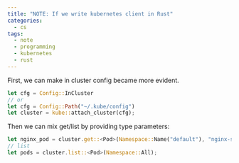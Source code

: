 ```yaml
---
title: "NOTE: If we write kubernetes client in Rust"
categories:
  - cs
tags:
  - note
  - programming
  - kubernetes
  - rust
---
```


First, we can make in cluster config became more evident.

```rust
let cfg = Config::InCluster
// or
let cfg = Config::Path("~/.kube/config")
let cluster = kube::attach_cluster(cfg);
```

Then we can mix get/list by providing type parameters:

```rust
let nginx_pod = cluster.get::<Pod>(Namespace::Name("default"), "nginx-se3jn1-34jbk");
// list
let pods = cluster.list::<Pod>(Namespace::All);
```
